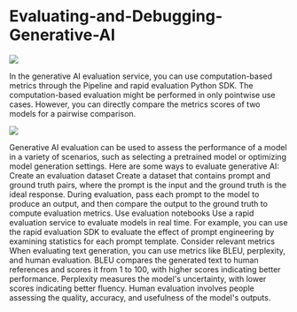 # Evaluating-and-Debugging-Generative-AI

![](https://d3f1iyfxxz8i1e.cloudfront.net/courses/course_image/0504682be405.png)

In the generative AI evaluation service, you can use computation-based metrics through the Pipeline and rapid evaluation Python SDK. The computation-based evaluation might be performed in only pointwise use cases. However, you can directly compare the metrics scores of two models for a pairwise comparison.

![](https://encrypted-tbn0.gstatic.com/images?q=tbn:ANd9GcTQfb_tj3hk5NI1ySZ1iI4YZFJEKsNqe_Pfqw&usqp=CAU)

Generative AI evaluation can be used to assess the performance of a model in a variety of scenarios, such as selecting a pretrained model or optimizing model generation settings. Here are some ways to evaluate generative AI:
Create an evaluation dataset
Create a dataset that contains prompt and ground truth pairs, where the prompt is the input and the ground truth is the ideal response. During evaluation, pass each prompt to the model to produce an output, and then compare the output to the ground truth to compute evaluation metrics.
Use evaluation notebooks
Use a rapid evaluation service to evaluate models in real time. For example, you can use the rapid evaluation SDK to evaluate the effect of prompt engineering by examining statistics for each prompt template.
Consider relevant metrics
When evaluating text generation, you can use metrics like BLEU, perplexity, and human evaluation. BLEU compares the generated text to human references and scores it from 1 to 100, with higher scores indicating better performance. Perplexity measures the model's uncertainty, with lower scores indicating better fluency. Human evaluation involves people assessing the quality, accuracy, and usefulness of the model's outputs.

